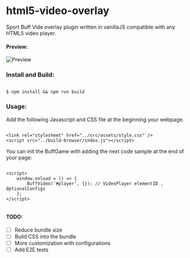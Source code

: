# html5-video-overlay
 
Sport Buff Vide overlay plugin written in vanillaJS compatible with any HTML5 video player.

#### Preview:

![Preview](https://i.imgur.com/2JwsZBJ.jpg)


### Install and Build:

``` 

$ npm install && npm run build

```

### Usage:

Add the following Javascript and CSS file at the beginning your webpage.

```

<link rel="stylesheet" href="../src/assets/style.css" />
<script src="../build-browser/index.js"></script>

```

You can init the BuffGame with adding the next code sample at the end of your page:

```

<script>
    window.onload = () => {
        BuffVideo('#player', {}); // VideoPlayer elementID , OptionalConfigs
    };
</script>


```

#### TODO:
- [ ] Reduce bundle size
- [ ] Build CSS into the bundle
- [ ] More customization with configurations
- [ ] Add E2E tests
